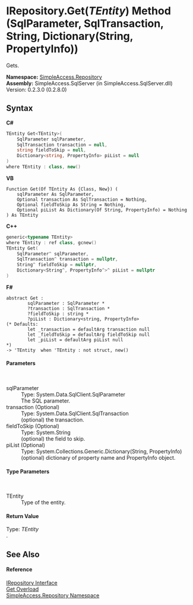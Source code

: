 # IRepository.Get(*TEntity*) Method (SqlParameter, SqlTransaction, String, Dictionary(String, PropertyInfo))
 

Gets.

**Namespace:**&nbsp;<a href="41571b4f-ca9a-e902-c5ef-a7c14c631bb2">SimpleAccess.Repository</a><br />**Assembly:**&nbsp;SimpleAccess.SqlServer (in SimpleAccess.SqlServer.dll) Version: 0.2.3.0 (0.2.8.0)

## Syntax

**C#**<br />
``` C#
TEntity Get<TEntity>(
	SqlParameter sqlParameter,
	SqlTransaction transaction = null,
	string fieldToSkip = null,
	Dictionary<string, PropertyInfo> piList = null
)
where TEntity : class, new()

```

**VB**<br />
``` VB
Function Get(Of TEntity As {Class, New}) ( 
	sqlParameter As SqlParameter,
	Optional transaction As SqlTransaction = Nothing,
	Optional fieldToSkip As String = Nothing,
	Optional piList As Dictionary(Of String, PropertyInfo) = Nothing
) As TEntity
```

**C++**<br />
``` C++
generic<typename TEntity>
where TEntity : ref class, gcnew()
TEntity Get(
	SqlParameter^ sqlParameter, 
	SqlTransaction^ transaction = nullptr, 
	String^ fieldToSkip = nullptr, 
	Dictionary<String^, PropertyInfo^>^ piList = nullptr
)
```

**F#**<br />
``` F#
abstract Get : 
        sqlParameter : SqlParameter * 
        ?transaction : SqlTransaction * 
        ?fieldToSkip : string * 
        ?piList : Dictionary<string, PropertyInfo> 
(* Defaults:
        let _transaction = defaultArg transaction null
        let _fieldToSkip = defaultArg fieldToSkip null
        let _piList = defaultArg piList null
*)
-> 'TEntity  when 'TEntity : not struct, new()

```


#### Parameters
&nbsp;<dl><dt>sqlParameter</dt><dd>Type: System.Data.SqlClient.SqlParameter<br />The SQL parameter.</dd><dt>transaction (Optional)</dt><dd>Type: System.Data.SqlClient.SqlTransaction<br />(optional) the transaction.</dd><dt>fieldToSkip (Optional)</dt><dd>Type: System.String<br />(optional) the field to skip.</dd><dt>piList (Optional)</dt><dd>Type: System.Collections.Generic.Dictionary(String, PropertyInfo)<br />(optional) dictionary of property name and PropertyInfo object.</dd></dl>

#### Type Parameters
&nbsp;<dl><dt>TEntity</dt><dd>Type of the entity.</dd></dl>

#### Return Value
Type: *TEntity*<br />.

## See Also


#### Reference
<a href="fd07fd9c-c261-ae68-1133-7b203b4c101f">IRepository Interface</a><br /><a href="f662de9c-8281-fcd5-9969-b0183722fcae">Get Overload</a><br /><a href="41571b4f-ca9a-e902-c5ef-a7c14c631bb2">SimpleAccess.Repository Namespace</a><br />